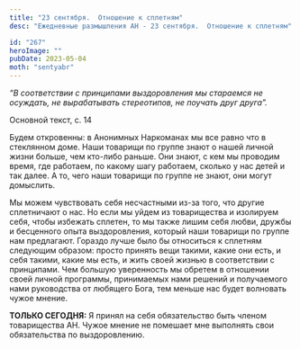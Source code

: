 ```yaml
---
title: "23 сентября.  Отношение к сплетням"
desc: "Ежедневные размышления АН - 23 сентября.  Отношение к сплетням"

id: "267"
heroImage: ""
pubDate: 2023-05-04
moth: "sentyabr"
---
```


_“В соответствии с принципами выздоровления мы стараемся не осуждать, не
вырабатывать стереотипов, не поучать друг друга”._

Основной текст, с. 14

Будем откровенны: в Анонимных Наркоманах мы все равно что в стеклянном доме.
Наши товарищи по группе знают о нашей личной жизни больше, чем кто-либо
раньше. Они знают, с кем мы проводим время, где работаем, по какому шагу
работаем, сколько у нас детей и так далее. А то, чего наши товарищи по группе
не знают, они могут домыслить.

Мы можем чувствовать себя несчастными из-за того, что другие сплетничают о
нас. Но если мы уйдем из товарищества и изолируем себя, чтобы избежать
сплетен, то мы также лишим себя любви, дружбы и бесценного опыта
выздоровления, который наши товарищи по группе нам предлагают. Гораздо лучше
было бы относиться к сплетням следующим образом: просто принять вещи такими,
какие они есть, и себя такими, какие мы есть, и жить своей жизнью в
соответствии с принципами. Чем большую уверенность мы обретем в отношении
своей личной программы, принимаемых нами решений и получаемого нами
руководства от любящего Бога, тем меньше нас будет волновать чужое мнение.

**ТОЛЬКО СЕГОДНЯ:** Я принял на себя обязательство быть членом товарищества
АН. Чужое мнение не помешает мне выполнять свои обязательства по
выздоровлению.
